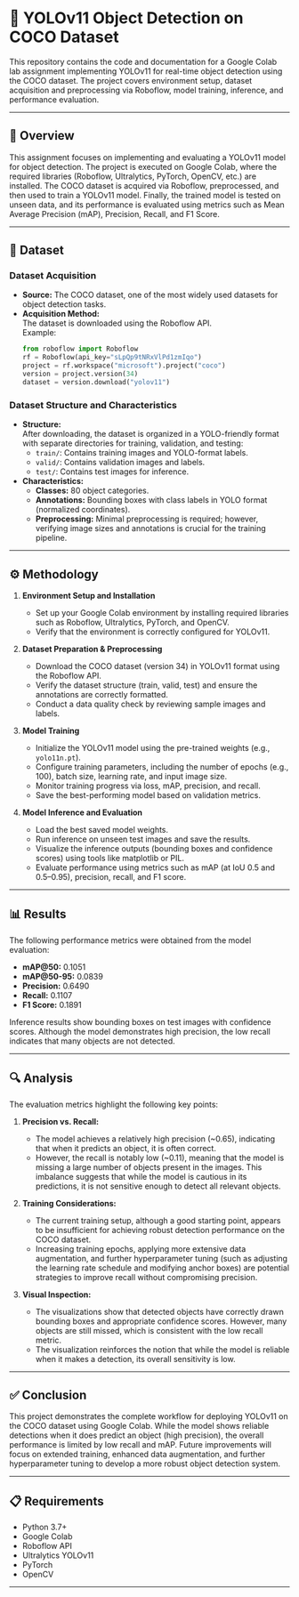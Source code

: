 
# 🚀 YOLOv11 Object Detection on COCO Dataset

This repository contains the code and documentation for a Google Colab lab assignment implementing YOLOv11 for real-time object detection using the COCO dataset. The project covers environment setup, dataset acquisition and preprocessing via Roboflow, model training, inference, and performance evaluation.

---


## 📌 Overview

This assignment focuses on implementing and evaluating a YOLOv11 model for object detection. The project is executed on Google Colab, where the required libraries (Roboflow, Ultralytics, PyTorch, OpenCV, etc.) are installed. The COCO dataset is acquired via Roboflow, preprocessed, and then used to train a YOLOv11 model. Finally, the trained model is tested on unseen data, and its performance is evaluated using metrics such as Mean Average Precision (mAP), Precision, Recall, and F1 Score.

---

## 📂 Dataset

### Dataset Acquisition

- **Source:** The COCO dataset, one of the most widely used datasets for object detection tasks.
- **Acquisition Method:**  
  The dataset is downloaded using the Roboflow API.  
  Example:
  ```python
  from roboflow import Roboflow
  rf = Roboflow(api_key="sLpQp9tNRxVlPd1zmIqo")
  project = rf.workspace("microsoft").project("coco")
  version = project.version(34)
  dataset = version.download("yolov11")
  ```

### Dataset Structure and Characteristics

- **Structure:**  
  After downloading, the dataset is organized in a YOLO-friendly format with separate directories for training, validation, and testing:
  - `train/`: Contains training images and YOLO-format labels.
  - `valid/`: Contains validation images and labels.
  - `test/`: Contains test images for inference.
- **Characteristics:**  
  - **Classes:** 80 object categories.
  - **Annotations:** Bounding boxes with class labels in YOLO format (normalized coordinates).
  - **Preprocessing:** Minimal preprocessing is required; however, verifying image sizes and annotations is crucial for the training pipeline.

---

## ⚙️ Methodology

1. **Environment Setup and Installation**
   - Set up your Google Colab environment by installing required libraries such as Roboflow, Ultralytics, PyTorch, and OpenCV.
   - Verify that the environment is correctly configured for YOLOv11.

2. **Dataset Preparation & Preprocessing**
   - Download the COCO dataset (version 34) in YOLOv11 format using the Roboflow API.
   - Verify the dataset structure (train, valid, test) and ensure the annotations are correctly formatted.
   - Conduct a data quality check by reviewing sample images and labels.

3. **Model Training**
   - Initialize the YOLOv11 model using the pre-trained weights (e.g., `yolo11n.pt`).
   - Configure training parameters, including the number of epochs (e.g., 100), batch size, learning rate, and input image size.
   - Monitor training progress via loss, mAP, precision, and recall.
   - Save the best-performing model based on validation metrics.

4. **Model Inference and Evaluation**
   - Load the best saved model weights.
   - Run inference on unseen test images and save the results.
   - Visualize the inference outputs (bounding boxes and confidence scores) using tools like matplotlib or PIL.
   - Evaluate performance using metrics such as mAP (at IoU 0.5 and 0.5–0.95), precision, recall, and F1 score.

---


## 📊 Results

The following performance metrics were obtained from the model evaluation:
- **mAP@50:** 0.1051
- **mAP@50-95:** 0.0839
- **Precision:** 0.6490
- **Recall:** 0.1107
- **F1 Score:** 0.1891

Inference results show bounding boxes on test images with confidence scores. Although the model demonstrates high precision, the low recall indicates that many objects are not detected.

---

## 🔍 Analysis

The evaluation metrics highlight the following key points:

1. **Precision vs. Recall:**
   - The model achieves a relatively high precision (~0.65), indicating that when it predicts an object, it is often correct.
   - However, the recall is notably low (~0.11), meaning that the model is missing a large number of objects present in the images. This imbalance suggests that while the model is cautious in its predictions, it is not sensitive enough to detect all relevant objects.

2. **Training Considerations:**
   - The current training setup, although a good starting point, appears to be insufficient for achieving robust detection performance on the COCO dataset.
   - Increasing training epochs, applying more extensive data augmentation, and further hyperparameter tuning (such as adjusting the learning rate schedule and modifying anchor boxes) are potential strategies to improve recall without compromising precision.

3. **Visual Inspection:**
   - The visualizations show that detected objects have correctly drawn bounding boxes and appropriate confidence scores. However, many objects are still missed, which is consistent with the low recall metric.
   - The visualization reinforces the notion that while the model is reliable when it makes a detection, its overall sensitivity is low.

---

## ✅ Conclusion

This project demonstrates the complete workflow for deploying YOLOv11 on the COCO dataset using Google Colab. While the model shows reliable detections when it does predict an object (high precision), the overall performance is limited by low recall and mAP. Future improvements will focus on extended training, enhanced data augmentation, and further hyperparameter tuning to develop a more robust object detection system.

---


## 📋 Requirements

- Python 3.7+
- Google Colab
- Roboflow API
- Ultralytics YOLOv11
- PyTorch
- OpenCV

---
